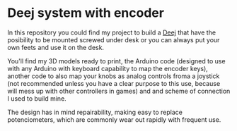 # Deej system with encoder

In this repository you could find my project to build a [Deej](https://github.com/omriharel/deej) that have the posibility to be mounted screwed under desk or you can always put your own feets and use it on the desk.

You'll find my 3D models ready to print, the Arduino code (designed to use with any Arduino with keyboard capability to map the encoder keys), another code to also map your knobs as analog controls froma a joystick (not recommended unless you have a clear purpose to this use, because will mess up with other controllers in games) and and scheme of connection I used to build mine.

The design has in mind repairability, making easy to replace potenciometers, which are commonly wear out rapidly with frequent use.

